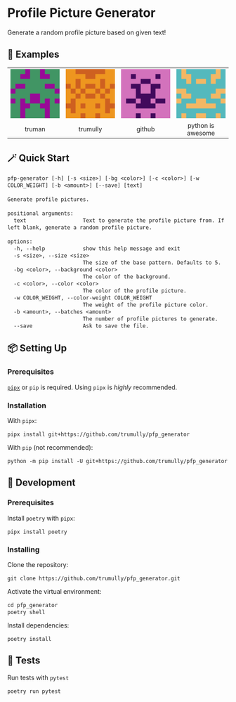# Profile Picture Generator
Generate a random profile picture based on given text!

## 🔎 Examples
<table>
    <tr>
        <td><img src="examples/truman.png" alt="truman" width="100%" height="100%"></td>
        <td><img src="examples/trumully.png" alt="trumully" width="100%" height="100%"></td>
        <td><img src="examples/github.png" alt="github" width="100%" height="100%"></td>
        <td><img src="examples/python is awesome.png" alt="python is awesome" width="100%" height="100%"></td>
    </tr>
    <tr align="center">
      <td width="25%">truman</td>
      <td width="25%">trumully</td>
      <td width="25%">github</td>
      <td width="25%">python is awesome</td>
    </tr>
</table>

## 🪄 Quick Start
```shell
pfp-generator [-h] [-s <size>] [-bg <color>] [-c <color>] [-w COLOR_WEIGHT] [-b <amount>] [--save] [text]

Generate profile pictures.

positional arguments:
  text                  Text to generate the profile picture from. If left blank, generate a random profile picture.

options:
  -h, --help            show this help message and exit
  -s <size>, --size <size>
                        The size of the base pattern. Defaults to 5.
  -bg <color>, --background <color>
                        The color of the background.
  -c <color>, --color <color>
                        The color of the profile picture.
  -w COLOR_WEIGHT, --color-weight COLOR_WEIGHT
                        The weight of the profile picture color.
  -b <amount>, --batches <amount>
                        The number of profile pictures to generate.
  --save                Ask to save the file.
```

## 📦 Setting Up
### Prerequisites
[`pipx`](https://pipx.pypa.io/stable/installation/) or `pip` is required. Using `pipx` is *highly* recommended.

### Installation
With `pipx`:
```shell
pipx install git+https://github.com/trumully/pfp_generator
```

With `pip` (not recommended):
```shell
python -m pip install -U git+https://github.com/trumully/pfp_generator
```

## 🧰 Development
### Prerequisites
Install `poetry` with `pipx`:
```shell
pipx install poetry
```
### Installing
Clone the repository:
```shell
git clone https://github.com/trumully/pfp_generator.git
```
Activate the virtual environment:
```shell
cd pfp_generator
poetry shell
```
Install dependencies:
```shell
poetry install
```

## 🧬 Tests
Run tests with `pytest`
```shell
poetry run pytest
```